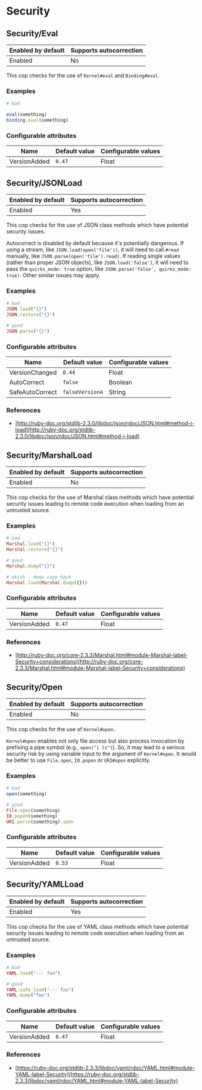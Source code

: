 # Security

## Security/Eval

Enabled by default | Supports autocorrection
--- | ---
Enabled | No

This cop checks for the use of `Kernel#eval` and `Binding#eval`.

### Examples

```ruby
# bad

eval(something)
binding.eval(something)
```

### Configurable attributes

Name | Default value | Configurable values
--- | --- | ---
VersionAdded | `0.47` | Float

## Security/JSONLoad

Enabled by default | Supports autocorrection
--- | ---
Enabled | Yes

This cop checks for the use of JSON class methods which have potential
security issues.

Autocorrect is disabled by default because it's potentially dangerous.
If using a stream, like `JSON.load(open('file'))`, it will need to call
`#read` manually, like `JSON.parse(open('file').read)`.
If reading single values (rather than proper JSON objects), like
`JSON.load('false')`, it will need to pass the `quirks_mode: true`
option, like `JSON.parse('false', quirks_mode: true)`.
Other similar issues may apply.

### Examples

```ruby
# bad
JSON.load("{}")
JSON.restore("{}")

# good
JSON.parse("{}")
```

### Configurable attributes

Name | Default value | Configurable values
--- | --- | ---
VersionChanged | `0.44` | Float
AutoCorrect | `false` | Boolean
SafeAutoCorrect | `falseVersionA` | String

### References

* [http://ruby-doc.org/stdlib-2.3.0/libdoc/json/rdoc/JSON.html#method-i-load](http://ruby-doc.org/stdlib-2.3.0/libdoc/json/rdoc/JSON.html#method-i-load)

## Security/MarshalLoad

Enabled by default | Supports autocorrection
--- | ---
Enabled | No

This cop checks for the use of Marshal class methods which have
potential security issues leading to remote code execution when
loading from an untrusted source.

### Examples

```ruby
# bad
Marshal.load("{}")
Marshal.restore("{}")

# good
Marshal.dump("{}")

# okish - deep copy hack
Marshal.load(Marshal.dump({}))
```

### Configurable attributes

Name | Default value | Configurable values
--- | --- | ---
VersionAdded | `0.47` | Float

### References

* [http://ruby-doc.org/core-2.3.3/Marshal.html#module-Marshal-label-Security+considerations](http://ruby-doc.org/core-2.3.3/Marshal.html#module-Marshal-label-Security+considerations)

## Security/Open

Enabled by default | Supports autocorrection
--- | ---
Enabled | No

This cop checks for the use of `Kernel#open`.

`Kernel#open` enables not only file access but also process invocation
by prefixing a pipe symbol (e.g., `open("| ls")`). So, it may lead to
a serious security risk by using variable input to the argument of
`Kernel#open`. It would be better to use `File.open`, `IO.popen` or
`URI#open` explicitly.

### Examples

```ruby
# bad
open(something)

# good
File.open(something)
IO.popen(something)
URI.parse(something).open
```

### Configurable attributes

Name | Default value | Configurable values
--- | --- | ---
VersionAdded | `0.53` | Float

## Security/YAMLLoad

Enabled by default | Supports autocorrection
--- | ---
Enabled | Yes

This cop checks for the use of YAML class methods which have
potential security issues leading to remote code execution when
loading from an untrusted source.

### Examples

```ruby
# bad
YAML.load("--- foo")

# good
YAML.safe_load("--- foo")
YAML.dump("foo")
```

### Configurable attributes

Name | Default value | Configurable values
--- | --- | ---
VersionAdded | `0.47` | Float

### References

* [https://ruby-doc.org/stdlib-2.3.3/libdoc/yaml/rdoc/YAML.html#module-YAML-label-Security](https://ruby-doc.org/stdlib-2.3.3/libdoc/yaml/rdoc/YAML.html#module-YAML-label-Security)
